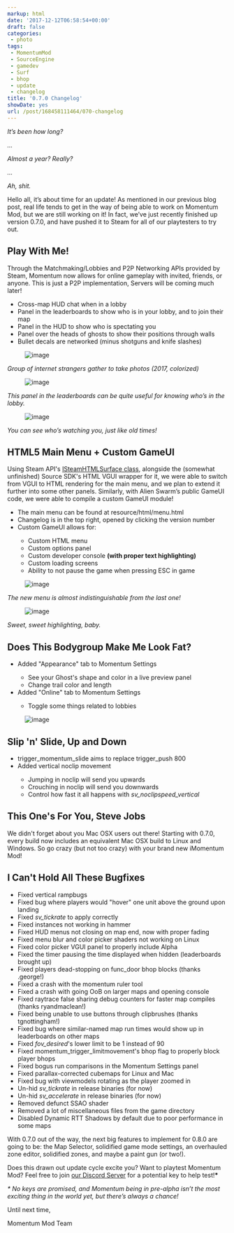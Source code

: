 ```yaml
---
markup: html
date: '2017-12-12T06:58:54+00:00'
draft: false
categories:
 - photo
tags: 
 - MomentumMod
 - SourceEngine
 - gamedev
 - Surf
 - bhop
 - update
 - changelog
title: '0.7.0 Changelog'
showDate: yes
url: /post/168458111464/070-changelog
---
```


<p><i>It&rsquo;s been how long?</i></p><p><i>...</i></p><p><i>Almost a year? Really?</i></p><p><i>&hellip;</i></p><p><i>Ah, shit.</i></p><p>Hello all, it&rsquo;s about time for an update! As mentioned in our previous blog post, real life tends to get in the way of being able to work on Momentum Mod, but we are still working on it! In fact, we&rsquo;ve just recently finished up version 0.7.0, and have pushed it to Steam for all of our playtesters to try out.</p><!-- more --><h2><b>Play With Me!</b></h2><p>Through the Matchmaking/Lobbies and P2P Networking APIs provided by Steam, Momentum now allows for online gameplay with invited, friends, or anyone. This is just a P2P implementation, Servers will be coming much later!</p><ul><li>Cross-map HUD chat when in a lobby</li><li>Panel in the leaderboards to show who is in your lobby, and to join their map</li><li>Panel in the HUD to show who is spectating you</li><li>Panel over the heads of ghosts to show their positions through walls</li><li>Bullet decals are networked (minus shotguns and knife slashes)</li></ul><figure data-orig-width="1600" data-orig-height="900" class="tmblr-full"><img src="https://66.media.tumblr.com/e80ed52c53985e0cdc48c7a7047d0e6f/90e664a57c795f2b-13/s540x810/3ab63b1b127859f13dbf2914ef618828e16bc2c6.png" alt="image" data-orig-width="1600" data-orig-height="900"></figure><p><i>Group of internet strangers gather to take photos (2017, colorized)</i><br></p><figure data-orig-width="884" data-orig-height="401" class="tmblr-full"><img src="https://66.media.tumblr.com/974860fa90229f238a326cd747c10203/90e664a57c795f2b-bf/s540x810/72eb60ac51df7498bd9f233a7d7abe04a633b0aa.png" alt="image" data-orig-width="884" data-orig-height="401"></figure><p><i>This panel in the leaderboards can be quite useful for knowing who&rsquo;s in the lobby.</i><br></p><figure data-orig-width="1491" data-orig-height="568" class="tmblr-full"><img src="https://66.media.tumblr.com/10602ca711f89fa6009345e826a4842f/90e664a57c795f2b-2f/s540x810/fbc097583f5d80b683b4b2514eaf4172d9d2c01e.png" alt="image" data-orig-width="1491" data-orig-height="568"></figure><p><i>You can see who&rsquo;s watching you, just like old times!</i><br></p><h2><b>HTML5 Main Menu + Custom GameUI</b></h2><p>Using Steam API's <a href="https://partner.steamgames.com/doc/api/ISteamHTMLSurface">ISteamHTMLSurface class</a>, alongside the (somewhat unfinished) Source SDK's HTML VGUI wrapper for it, we were able to switch from VGUI to HTML rendering for the main menu, and we plan to extend it further into some other panels. Similarly, with Alien Swarm&rsquo;s public GameUI code, we were able to compile a custom GameUI module!</p><ul><li>The main menu can be found at resource/html/menu.html</li><li>Changelog is in the top right, opened by clicking the version number</li><li>Custom GameUI allows for:</li><ul><li>Custom HTML menu</li><li>Custom options panel</li><li>Custom developer console <b>(with proper text highlighting)</b></li><li>Custom loading screens</li><li>Ability to not pause the game when pressing ESC in game</li></ul></ul><figure data-orig-width="640" data-orig-height="360" class="tmblr-full"><img src="https://66.media.tumblr.com/d071d1a2e9cb00937bbd432f39b6d2db/90e664a57c795f2b-c6/s540x810/4f0211d921261f9286c553423c3ba69aee439b2e.gif" alt="image" data-orig-width="640" data-orig-height="360"></figure><p><i>The new menu is almost indistinguishable from the last one!</i><br></p><figure data-orig-width="548" data-orig-height="160" class="tmblr-full"><img src="https://66.media.tumblr.com/9fab02e7595ca04811501463fff94871/90e664a57c795f2b-4f/s540x810/16d841916adaf9907a6c12aa8b598e1ab5aa2828.png" alt="image" data-orig-width="548" data-orig-height="160"></figure><p><i>Sweet, sweet highlighting, baby.</i><br></p><h2><b>Does This Bodygroup Make Me Look Fat?</b></h2><ul><li>Added "Appearance" tab to Momentum Settings</li><ul><li>See your Ghost's shape and color in a live preview panel</li><li>Change trail color and length</li></ul><li>Added "Online" tab to Momentum Settings</li><ul><li>Toggle some things related to lobbies</li></ul></ul><figure data-orig-width="990" data-orig-height="562" class="tmblr-full"><img src="https://66.media.tumblr.com/765b29a3b748327ff64741547645af38/90e664a57c795f2b-22/s540x810/14b0fdc788b6ae6e667fb0d2906a226f086f65c9.png" alt="image" data-orig-width="990" data-orig-height="562"></figure><h2><b>Slip 'n' Slide, Up and Down</b></h2><ul><li>trigger_momentum_slide aims to replace trigger_push 800</li><li>Added vertical noclip movement</li><ul><li>Jumping in noclip will send you upwards</li><li>Crouching in noclip will send you downwards</li><li>Control how fast it all happens with <i>sv_noclipspeed_vertical</i>

</li></ul></ul><h2><b>This One's For You, Steve Jobs</b></h2><p>We didn't forget about you Mac OSX users out there! Starting with 0.7.0, every build now includes an equivalent Mac OSX build to Linux and Windows. So go crazy (but not too crazy) with your brand new iMomentum Mod!</p><h2><b>I Can't Hold All These Bugfixes</b></h2><ul><li>Fixed vertical rampbugs</li><li>Fixed bug where players would "hover" one unit above the ground upon landing</li><li>Fixed <i>sv_tickrate</i> to apply correctly</li><li>Fixed instances not working in hammer</li><li>Fixed HUD menus not closing on map end, now with proper fading</li><li>Fixed menu blur and color picker shaders not working on Linux</li><li>Fixed color picker VGUI panel to properly include Alpha</li><li>Fixed the timer pausing the time displayed when hidden (leaderboards brought up)</li><li>Fixed players dead-stopping on func_door bhop blocks (thanks .george!)</li><li>Fixed a crash with the momentum ruler tool</li><li>Fixed a crash with going OoB on larger maps and opening console</li><li>Fixed raytrace false sharing debug counters for faster map compiles (thanks ryandmaclean!)</li><li>Fixed being unable to use buttons through clipbrushes (thanks tgnottingham!)</li><li>Fixed bug where similar-named map run times would show up in leaderboards on other maps</li><li>Fixed <i>fov_desired</i>'s lower limit to be 1 instead of 90</li><li>Fixed momentum_trigger_limitmovement's bhop flag to properly block player bhops</li><li>Fixed bogus run comparisons in the Momentum Settings panel</li><li>Fixed parallax-corrected cubemaps for Linux and Mac</li><li>Fixed bug with viewmodels rotating as the player zoomed in</li><li>Un-hid <i>sv_tickrate</i> in release binaries (for now)</li><li>Un-hid <i>sv_accelerate</i> in release binaries (for now)</li><li>Removed defunct SSAO shader</li><li>Removed a lot of miscellaneous files from the game directory</li><li>Disabled Dynamic RTT Shadows by default due to poor performance in some maps</li></ul><p>With 0.7.0 out of the way, the next big features to implement for 0.8.0 are going to be: the Map Selector, solidified game mode settings, an overhauled zone editor, solidified zones, and maybe a paint gun (or two!).</p><p>Does this drawn out update cycle excite you? Want to playtest Momentum Mod? Feel free to join <a href="https://discord.gg/wQWkRb6">our Discord Server</a> for a potential key to help test!<b>*</b></p><p><i>* No keys are promised, and Momentum being in pre-alpha isn&rsquo;t the most exciting thing in the world yet, but there&rsquo;s always a chance!</i></p><p>Until next time,</p><p>Momentum Mod Team</p>